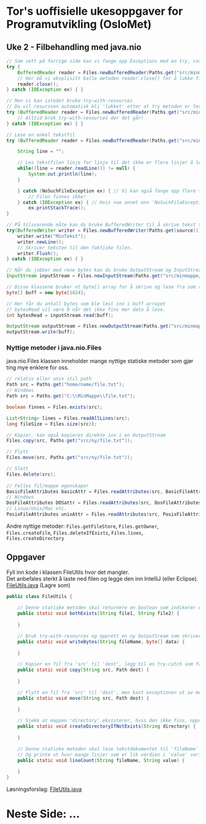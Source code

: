 # Tor's uoffisielle ukesoppgaver for Programutvikling (OsloMet)
## Uke 2 - Filbehandling med java.nio

```java
// Som sett på forrige side kan vi fange opp Exceptions med en try, catch statement
try {
    BufferedReader reader = Files.newBufferedReader(Paths.get("src/minmappe/fil.txt"));
    // Her må vi eksplisitt kalle metoden reader.close() for å lukke filen.
    reader.close();
} catch (IOException ex) { }

// Men vi kan istedet bruke try-with-resources
// Da vil resurssen automatisk bli 'lukket' etter at try metoden er ferdig.
try (BufferedReader reader = Files.newBufferedReader(Paths.get("src/minmappe/fil.txt"))) { 
    // Alltid bruk try-with-resources der det går!
} catch (IOException ex) { }

// Lese en enkel tekstfil
try (BufferedReader reader = Files.newBufferedReader(Paths.get("src/minmappe/fil.txt"))) {

    String line = "";

    // Les tekstfilen linje for linje til det ikke er flere linjer å lese
    while((line = reader.readLine()) != null) {
        System.out.println(line);
    }

    } catch (NoSuchFileException ex) { // Vi kan også fange opp flere typer Exceptions
        // Filen finnes ikke!
    } catch (IOException ex) { // Hvis noe annet enn 'NoSuchFileException' skjedde
        ex.printStackTrace();
}

// På tilsvarende måte kan du bruke BufferedWriter til å skrive tekst til en fil.
try(BufferedWriter writer = Files.newBufferedWriter(Paths.get(source))) {
    writer.write("MinTekst");
    writer.newLine();
    // Skriver teksten til den faktiske filen.
    writer.Flush();
} catch (IOException ex) { }

// Når du jobber med rene bytes kan du bruke OutputStream og InputStream
InputStream inputStream = Files.newInputStream(Paths.get("src/minmappe/fil.txt");

// Disse klassene bruker et byte[] array for å skrive og lese fra som regel.
byte[] buff = new byte[1024];

// Her får du antall bytes som ble lest inn i buff arrayet
// bytesRead vil være 0 når det ikke fins mer data å lese.
int bytesRead = inputStream.read(buff);

OutputStream outputStream = Files.newOutputStream(Paths.get("src/minmappe/fil.txt");
outputStream.write(buff);
```
### Nyttige metoder i java.nio.Files
java.nio.Files klassen inneholder mange nyttige statiske metoder som gjør ting mye enklere for oss.
```Java
// relativ eller unix stil path
Path src = Paths.get("home/name/file.txt");
// Windows
Path src = Paths.get("C:\\MinMappe\\file.txt");

boolean finnes = Files.exists(src);

List<String> lines = Files.readAllLines(src);
long fileSize = Files.size(src));

// Kopier, kan også kopieres direkte inn i en OutputStream
Files.copy(src, Paths.get("src/ny/file.txt"));

// Flytt
Files.move(src, Paths.get("src/ny/file.txt"));

// Slett
Files.delete(src);
        
// Felles fil/mappe egenskaper
BasicFileAttributes basicAttr = Files.readAttributes(src, BasicFileAttributes.class);
// Windows
DosFileAttributes DOSattr = Files.readAttributes(src, DosFileAttributes.class);
// Linux/Unix/Mac etc.
PosixFileAttributes unixAttr = Files.readAttributes(src, PosixFileAttributes.class);

```
Andre nyttige metoder: `Files.getFileStore`, `Files.getOwner`, `Files.createFile`, `Files.deleteIfExists`, `Files.lines`, `Files.createDirectory`

## Oppgaver
Fyll inn kode i klassen FileUtils hvor det mangler.  
Det anbefales sterkt å laste ned filen og legge den inn IntelliJ (eller Eclipse).  
[FileUtils.java](https://raw.githubusercontent.com/Nudua/programutvikling/master/uke2/oppgaver/FileUtils.java) (Lagre som)


```Java
public class FileUtils {
    
    // Denne statiske metoden skal returnere en boolean som indikerer om begge filene finnes på disken.
    public static void bothExists(String file1, String file2) {
        
    }

    // Bruk try-with-resources og opprett en ny OutputSream som skriver 'data' til den.
    public static void writeBytes(String fileName, byte[] data) {
        
    }

    // Kopier en fil fra 'src' til 'dest', legg til en try-catch som fanger opp NoSuchFileException og IOException.
    public static void copy(String src, Path dest) {
        
    }

    // Flytt en fil fra 'src' til 'dest', men kast exceptionen ut av metoden istedet for en try-catch
    public static void move(String src, Path dest) {
        
    }

    // Sjekk at mappen 'directory' eksisterer, hvis den ikke fins, opprett den.
    public static void createDirectoryIfNotExists(String directory) {
        
    }

    // Denne statiske metoden skal lese tekstdokumentet til 'fileName'
    // Og printe ut hvor mange linjer som er lik verdien i 'value' variabelen.
    public static void lineCount(String fileName, String value) {
        
    }
}
```
Løsningsforslag: [FileUtils.java](https://raw.githubusercontent.com/Nudua/programutvikling/master/uke2/fasit/FileUtils.java) 

# Neste Side: ...